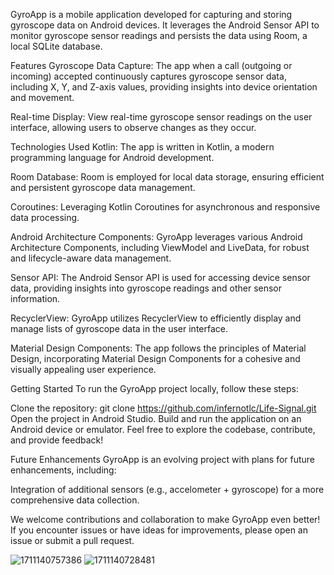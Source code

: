 GyroApp is a mobile application developed for capturing and storing gyroscope data on Android devices. It leverages the Android Sensor API to monitor gyroscope sensor readings and persists the data using Room, a local SQLite database.

Features
Gyroscope Data Capture: The app when a call (outgoing or incoming) accepted continuously captures gyroscope sensor data, including X, Y, and Z-axis values, providing insights into device orientation and movement.

Real-time Display: View real-time gyroscope sensor readings on the user interface, allowing users to observe changes as they occur.

Technologies Used
Kotlin: The app is written in Kotlin, a modern programming language for Android development.

Room Database: Room is employed for local data storage, ensuring efficient and persistent gyroscope data management.

Coroutines: Leveraging Kotlin Coroutines for asynchronous and responsive data processing.

Android Architecture Components: GyroApp leverages various Android Architecture Components, including ViewModel and LiveData, for robust and lifecycle-aware data management.

Sensor API: The Android Sensor API is used for accessing device sensor data, providing insights into gyroscope readings and other sensor information.

RecyclerView: GyroApp utilizes RecyclerView to efficiently display and manage lists of gyroscope data in the user interface.

Material Design Components: The app follows the principles of Material Design, incorporating Material Design Components for a cohesive and visually appealing user experience.


Getting Started
To run the GyroApp project locally, follow these steps:

Clone the repository: git clone https://github.com/infernotlc/Life-Signal.git
Open the project in Android Studio.
Build and run the application on an Android device or emulator.
Feel free to explore the codebase, contribute, and provide feedback!

Future Enhancements
GyroApp is an evolving project with plans for future enhancements, including:

Integration of additional sensors (e.g., accelometer + gyroscope) for a more comprehensive data collection.

We welcome contributions and collaboration to make GyroApp even better! If you encounter issues or have ideas for improvements, please open an issue or submit a pull request.

![1711140757386](https://github.com/infernotlc/Life-Signal/assets/70065773/7d5cb5ab-ef9b-439b-a92a-1968242f7a57)
![1711140728481](https://github.com/infernotlc/Life-Signal/assets/70065773/c0de78e2-0cd1-4a67-a8e0-1e7ae4039797)

